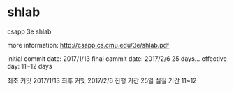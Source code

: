 # shlab
csapp 3e shlab

more information:
http://csapp.cs.cmu.edu/3e/shlab.pdf

initial commit date:  2017/1/13
final cammit date:    2017/2/6
                      25 days...
effective day:        11~12 days

최초 커밋 2017/1/13
최후 커밋 2017/2/6
진행 기간 25일
실질 기간 11~12
